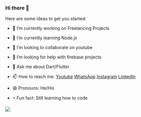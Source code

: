 ### Hi there 👋

Here are some ideas to get you started:

- 🔭 I’m currently working on Freelancing Projects
- 🌱 I’m currently learning Node.js
- 👯 I’m looking to collaborate on youtube
- 🤔 I’m looking for help with firebase projects
- 💬 Ask me about Dart/Flutter 
- 📫 How to reach me: 
[Youtube](https://www.youtube.com/c/SaiGopi)
[WhatsApp](https://wa.me/917981686394)
[Instagram](https://www.instagram.com/saigopi.me)
[LinkedIn](https://www.linkedin.com/in/saigopi-me)

- 😄 Pronouns: He/His
- ⚡ Fun fact: Still learning how to code

<img src="https://github-readme-stats.vercel.app/api?username=narimetisaigopi&&show_icons=true&title_color=000000&icon_color=576574&text_color=000000&bg_color=feca57">

